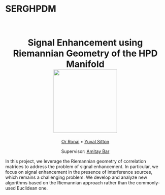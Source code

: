 # SERGHPDM
<h1 align="center">
  <br>
Signal Enhancement using Riemannian Geometry of the HPD Manifold
  <br>
  <img src="http://kasai.comm.waseda.ac.jp/lab/wp-content/uploads/2019/07/animation_sphere_3d-1.gif" height="200">
</h1>
  <p align="center">
    <a href="https://github.com/orronai">Or Ronai</a> •
    <a href="https://github.com/yuvalsitton">Yuval Sitton</a>
  </p>
  <p align="center">
    Supervisor: <a href="https://github.com/amitaybar">Amitay Bar</a>
  </p>

In this project, we leverage the Riemannian geometry of correlation matrices to address the problem of signal enhancement.
In particular, we focus on signal enhancement in the presence of interference sources, which remains a challenging problem.
We develop and analyze new algorithms based on the Riemannian approach rather than the commonly-used Euclidean one.

